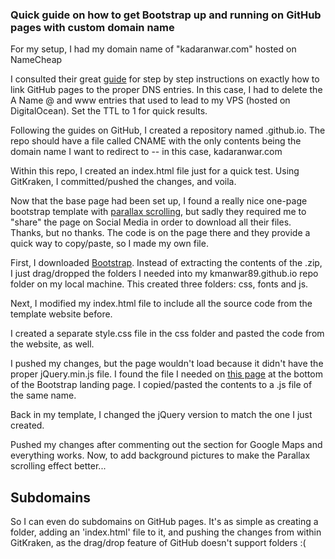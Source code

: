 ### Quick guide on how to get Bootstrap up and running on GitHub pages with custom domain name

For my setup, I had my domain name of "kadaranwar.com" hosted on NameCheap

I consulted their great [guide](https://www.namecheap.com/support/knowledgebase/article.aspx/9645/2208/how-do-i-link-my-domain-to-github-pages) for step by step instructions on exactly how to link GitHub pages to the proper DNS entries.  In this case, I had to delete the A Name @ and www entries that used to lead to my VPS (hosted on DigitalOcean). Set the TTL to 1 for quick results.

Following the guides on GitHub, I created a repository named <GitHubusername>.github.io. The repo should have a file called CNAME with the only contents being the domain name I want to redirect to -- in this case, kadaranwar.com

Within this repo, I created an index.html file just for a quick test.  Using GitKraken, I committed/pushed the changes, and voila.

Now that the base page had been set up, I found a really nice one-page bootstrap template with [parallax scrolling](https://www.script-tutorials.com/bootstrap-one-page-template-with-parallax-effect/), but sadly they required me to "share" the page on Social Media in order to download all their files.  Thanks, but no thanks.  The code is on the page there and they provide a quick way to copy/paste, so I made my own file.

First, I downloaded [Bootstrap](https://github.com/twbs/bootstrap/releases/download/v3.3.7/bootstrap-3.3.7-dist.zip). Instead of extracting the contents of the .zip, I just drag/dropped the folders I needed into my kmanwar89.github.io repo folder on my local machine. This created three folders: css, fonts and js.

Next, I modified my index.html file to include all the source code from the template website before.

I created a separate style.css file in the css folder and pasted the code from the website, as well.

I pushed my changes, but the page wouldn't load because it didn't have the proper jQuery.min.js file. I found the file I needed on [this page](https://ajax.googleapis.com/ajax/libs/jquery/1.12.4/jquery.min.js) at the bottom of the Bootstrap landing page.  I copied/pasted the contents to a .js file of the same name.

Back in my template, I changed the jQuery version to match the one I just created.

Pushed my changes after commenting out the section for Google Maps and everything works.  Now, to add background pictures to make the Parallax scrolling effect better...

## Subdomains
So I can even do subdomains on GitHub pages.  It's as simple as creating a folder, adding an 'index.html' file to it, and pushing the changes from within GitKraken, as the drag/drop feature of GitHub doesn't support folders :(

